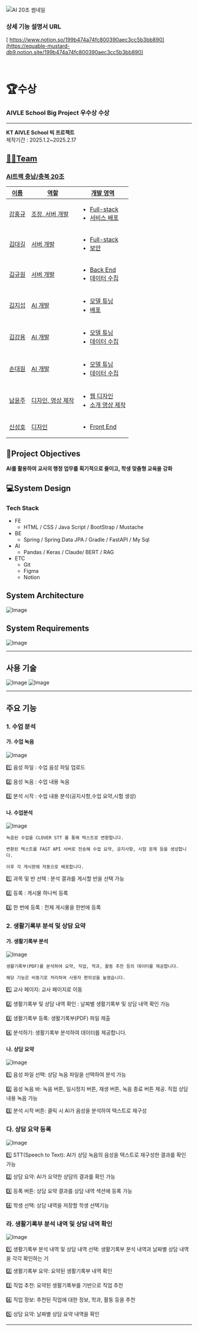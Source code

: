 ![AI 20조 썸네일](https://github.com/user-attachments/assets/751af4bc-d885-40b9-95b4-aeda6d770586)

 ### 상세 기능 설명서 URL
[ https://www.notion.so/199b474a74fc800390aec3cc5b3bb890](https://equable-mustard-db9.notion.site/199b474a74fc800390aec3cc5b3bb890)

<br>

 # 🏆수상
 ### AIVLE School Big Project 우수상 수상

*********

**KT AIVLE School 빅 프로젝트**
<br>
제작기간 : 2025.1.2~2025.2.17


## <u>👨‍🔧Team
 ### AI트랙 충남/충북 20조
<table>
    <thead>
        <tr>
            <th>이름</th>
            <th>역할</th>
            <th>개발 영역</th>
        </tr>
    </thead>
    <tbody>
      <tr>
            <td>강홍규</td>
            <td>  
                조장, 서버 개발
            </td>
            <td>
              <ul>
                  <li>Full-stack</li>
                  <li>서비스 배포</li>
              </ul>
            </td>
        </tr>
        <tr>
            <td>김대길</td>
            <td>  
               서버 개발
            </td>
            <td>
              <ul>
                  <li>Full-stack</li>
                  <li>보안</li>
              </ul>
            </td>
        </tr>
        <tr>
            <td>김규원</td>
            <td>  
                서버 개발
            </td>
            <td>
              <ul>
                  <li>Back End</li>
                  <li>데이터 수집</li>
              </ul>
            </td>
        </tr>
        <tr>
            <td>김지섭</td>
            <td>  
                AI 개발
            </td>
            <td>
              <ul>
                  <li>모델 튜닝</li>
                  <li>배포</li>
              </ul>
            </td>
        </tr>
        <tr>
          <td>김강용</td>
            <td>  
                 AI 개발
            </td>
            <td>
              <ul>
                  <li>모델 튜닝</li>
                  <li>데이터 수집</li>
              </ul>
            </td>
        </tr>
        <tr>
          <td>손대원</td>
            <td>  
                 AI 개발
            </td>
            <td>
              <ul>
                  <li>모델 튜닝</li>
                  <li>데이터 수집</li>
              </ul>
            </td>
        </tr>
        <tr>
          <td>남윤주</td>
            <td>  
                디자인, 영상 제작
            </td>
            <td>
              <ul>
                  <li>웹 디자인</li>
                  <li>소개 영상 제작</li>
              </ul>
            </td>
        </tr>
      <tr>
          <td>신성호</td>
            <td>  
                디자인
            </td>
            <td>
              <ul>
                  <li>Front End</li>
              </ul>
            </td>
        </tr>
    </tbody>
</table>


## </u> 🧐Project Objectives
**AI를 활용하여 교사의 행정 업무를 획기적으로 줄이고, 학생 맞춤형 교육을 강화**



## </u> 💻System Design
 ### Tech Stack
- FE
    - HTML / CSS / Java Script / BootStrap / Mustache
- BE
    - Spring / Spring Data JPA / Gradle / FastAPI / My Sql
- AI
    - Pandas / Keras / Claude/ BERT / RAG
- ETC
    - Git
    - Figma
    - Notion
  
## System Architecture
![Image](https://github.com/user-attachments/assets/ba5bc215-fe7b-477e-a618-04d337b8322d)

 ## System Requirements
 ![Image](https://github.com/user-attachments/assets/d5cb4c78-565e-4043-8bef-257692ef497c)

*****

## 사용 기술
 ![Image](https://github.com/user-attachments/assets/60fbbead-0552-4254-ad12-90198979c64d)
 ![Image](https://github.com/user-attachments/assets/4e1260c5-3fe2-4e2a-bf01-9f55a60439db)

*****

## 주요 기능

### 1. 수업 분석

#### 가. 수업 녹음
![Image](https://github.com/user-attachments/assets/4854dcc3-307a-4912-a8c3-b9091779e82d)

1️⃣ 음성 파일 : 수업 음성 파일 업로드  

2️⃣ 음성 녹음 : 수업 내용 녹음

3️⃣ 분석 시작 : 수업 내용 분석(공지사항,수업 요약,시험 생성)

#### 나. 수업분석
![Image](https://github.com/user-attachments/assets/db7bc0ee-de1d-4e99-94ab-a1d254b041df)

```
녹음된 수업을 CLOVER STT 를 통해 텍스트로 변환합니다.

변환된 텍스트를 FAST API 서버로 전송해 수업 요약, 공지사항, 시험 문제 등을 생성합니다.

이후 각 게시판에 자동으로 배포합니다.
```

1️⃣ 과목 및 반 선택 : 분석 결과를 게시할 반을 선택 가능

2️⃣ 등록 : 게시물 하나씩 등록 

3️⃣ 한 번에 등록 :  전체 게시물을 한번에 등록

### 2. 생활기록부 분석 및 상담 요약

#### 가. 생활기록부 분석
![Image](https://github.com/user-attachments/assets/c9af9fed-9269-429b-a572-7f08c4057134)

```
생활기록부(PDF)를 분석하여 요약, 직업, 학과, 활동 추천 등의 데이터를 제공합니다.

해당 기능은 비동기로 처리하여 사용자 편의성을 높였습니다.
```

1️⃣ 교사 페이지: 교사 페이지로 이동

2️⃣ 생활기록부 및 상담 내역 확인 : 날짜별 생활기록부 및 상담 내역 확인 가능

3️⃣ 생활기록부 등록: 생활기록부(PDF) 파일 제출

4️⃣ 분석하기: 생활기록부 분석하여 데이터를 제공합니다.

#### 나. 상담 요약
![Image](https://github.com/user-attachments/assets/0c5b789f-e5b4-4a65-a121-7765b4eed09e)

1️⃣ 음성 파일 선택: 상담 녹음 파일을 선택하여 분석 가능

2️⃣ 음성 녹음 바: 녹음 버튼, 일시정지 버튼, 재생 버튼, 녹음 종료 버튼 제공. 직접 상담 내용 녹음 가능

3️⃣ 분석 시작 버튼: 클릭 시 AI가 음성을 분석하여 텍스트로 재구성

### 다. 상담 요약 등록
![Image](https://github.com/user-attachments/assets/2fa50579-3821-4370-bb88-76df21f62371)

1️⃣ STT(Speech to Text): AI가 상담 녹음의 음성을 텍스트로 재구성한 결과를 확인 가능

2️⃣ 상담 요약: AI가 요약한 상담의 결과를 확인 가능

3️⃣ 등록 버튼: 상담 요약 결과를 상담 내역 섹션에 등록 가능

4️⃣ 학생 선택: 상담 내역을 저장할 학생 선택기능

### 라. 생활기록부 분석 내역 및 상담 내역 확인
![Image](https://github.com/user-attachments/assets/1fe7f981-68aa-4981-93f6-6bdabaddd2ae)

1️⃣ 생활기록부 분석 내역 및 상담 내역 선택: 생활기록부 분석 내역과 날짜별 상담 내역을 각각 확인하는 기

2️⃣ 생활기록부 요약: 요약된 생활기록부 내역 확인

3️⃣ 직업 추천:  요약된 생활기록부를 기반으로 직업 추천

4️⃣ 직업 정보: 추천된 직업에 대한 정보, 학과, 활동 등을 추천

5️⃣ 상담 요약: 날짜별 상담 요약 내역을 확인

*************
 



 

